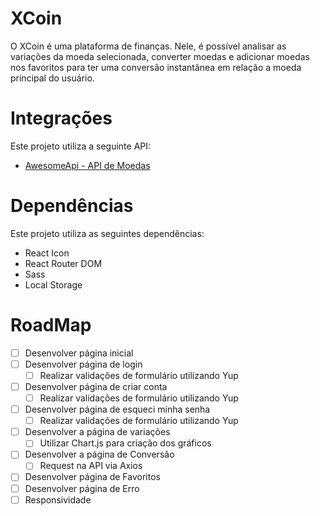 # XCoin

O XCoin é uma plataforma de finanças. Nele, é possível analisar as variações da moeda selecionada, converter moedas e adicionar moedas nos favoritos para ter uma conversão instantânea em relação a moeda principal do usuário.

# Integrações

Este projeto utiliza a seguinte API:
- [AwesomeApi - API de Moedas](https://docs.awesomeapi.com.br/api-de-moedas)

# Dependências

Este projeto utiliza as seguintes dependências:
- React Icon
- React Router DOM
- Sass
- Local Storage

# RoadMap
- [ ] Desenvolver página inicial
- [ ] Desenvolver página de login
    - [ ] Realizar validações de formulário utilizando Yup
- [ ] Desenvolver página de criar conta
    - [ ] Realizar validações de formulário utilizando Yup
- [ ] Desenvolver página de esqueci minha senha
    - [ ] Realizar validações de formulário utilizando Yup
- [ ] Desenvolver a página de variações 
    - [ ] Utilizar Chart.js para criação dos gráficos
- [ ] Desenvolver a página de Conversão
    - [ ] Request na API via Axios
- [ ] Desenvolver página de Favoritos
- [ ] Desenvolver página de Erro
- [ ] Responsividade